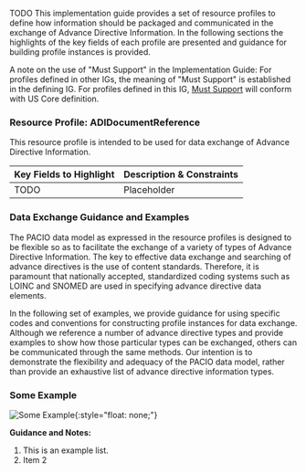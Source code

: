 TODO
This implementation guide provides a set of resource profiles to define how information should be packaged and communicated in the exchange of Advance Directive Information. In the following sections the highlights of the key fields of each profile are presented and guidance for building profile instances is provided.

A note on the use of "Must Support" in the Implementation Guide:
For profiles defined in other IGs, the meaning of "Must Support" is established in the defining IG. For profiles defined in this IG, [Must Support](http://hl7.org/fhir/us/core/general-guidance.html#must-support) will conform with US Core definition.

### Resource Profile: ADIDocumentReference

This resource profile is intended to be used for data exchange of Advance Directive Information. 

<table class="grid">
  <thead>
    <tr>
      <th>Key Fields to Highlight</th>
      <th>Description & Constraints</th>
    </tr>
  </thead>
  <tr>
    <td>TODO</td>
    <td>Placeholder</td>
  </tr>
</table>


### Data Exchange Guidance and Examples

The PACIO data model as expressed in the resource profiles is designed to be flexible so as to facilitate the exchange of a variety of types of Advance Directive Information. The key to effective data exchange and searching of advance directives is the use of content standards. Therefore, it is paramount that nationally accepted, standardized coding systems such as LOINC and SNOMED are used in specifying advance directive data elements.

In the following set of examples, we provide guidance for using specific codes and conventions for constructing profile instances for data exchange. Although we reference a number of advance directive types and provide examples to show how those particular types can be exchanged, others can be communicated through the same methods. Our intention is to demonstrate the flexibility and adequacy of the PACIO data model, rather than provide an exhaustive list of advance directive information types.

### Some Example

![Some Example](pacio.png){:style="float: none;"}

**Guidance and Notes:**
1. This is an example list.
2. Item 2
